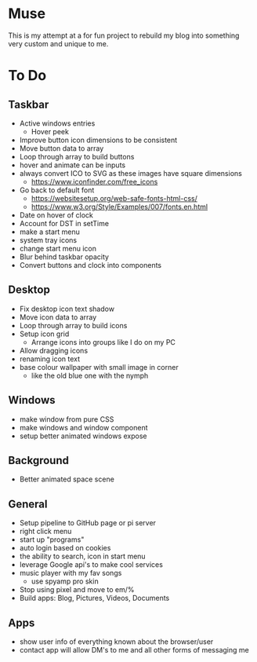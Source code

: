 # Muse

This is my attempt at a for fun project to rebuild my blog into something very custom and unique to me.

# To Do

## Taskbar
- Active windows entries
  - Hover peek
- Improve button icon dimensions to be consistent
- Move button data to array
- Loop through array to build buttons
- hover and animate can be inputs
- always convert ICO to SVG as these images have square dimensions
  - https://www.iconfinder.com/free_icons
- Go back to default font
  - https://websitesetup.org/web-safe-fonts-html-css/
  - https://www.w3.org/Style/Examples/007/fonts.en.html
- Date on hover of clock
- Account for DST in setTime
- make a start menu
- system tray icons
- change start menu icon
- Blur behind taskbar opacity
- Convert buttons and clock into components

## Desktop
- Fix desktop icon text shadow
- Move icon data to array
- Loop through array to build icons
- Setup icon grid
  - Arrange icons into groups like I do on my PC
- Allow dragging icons
- renaming icon text
- base colour wallpaper with small image in corner
  - like the old blue one with the nymph

## Windows
- make window from pure CSS
- make windows and window component
- setup better animated windows expose

## Background
- Better animated space scene

## General
- Setup pipeline to GitHub page or pi server
- right click menu
- start up "programs"
- auto login based on cookies
- the ability to search, icon in start menu
- leverage Google api's to make cool services
- music player with my fav songs
  - use spyamp pro skin
- Stop using pixel and move to em/%
- Build apps: Blog, Pictures, Videos, Documents

## Apps
- show user info of everything known about the browser/user
- contact app will allow DM's to me and all other forms of messaging me
